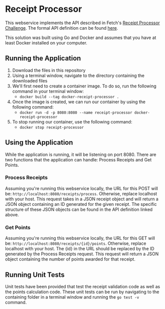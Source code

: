 # Receipt Processor
This webservice implements the API described in Fetch's [Receipt Processor Challenge](https://github.com/fetch-rewards/receipt-processor-challenge). The formal API definition can be found [here](https://github.com/fetch-rewards/receipt-processor-challenge/blob/main/api.yml). 

This solution was built using Go and Docker and assumes that you have at least Docker installed on your computer. 

## Running the Application
1. Download the files in this repository
2. Using a terminal window, navigate to the directory containing the downloaded files
3. We'll first need to create a container image. To do so, run the following command in your terminal window:
    - `docker build --tag docker-receipt-processor .`
4. Once the image is created, we can run our container by using the following command:
    - `docker run -d -p 8080:8080 --name receipt-processor docker-receipt-processor`
5. To stop running our container, use the following command:
    - `docker stop receipt-processor`

## Using the Application
While the application is running, it will be listening on port 8080. There are two functions that the application can handle: Process Receipts and Get Points.

### Process Receipts
Assuming you're running this webservice locally, the URL for this POST will be: `http://localhost:8080/receipts/process`. Otherwise, replace localhost with your host. 
This request takes in a JSON receipt object and will return a JSON object containing an ID generated for the given receipt. The specific structure of these JSON objects can be found in the API definition linked above.

### Get Points
Assuming you're running this webservice locally, the URL for this GET will be: `http://localhost:8080/receipts/{id}/points`. Otherwise, replace localhost with your host. 
The {id} in the URL should be replaced by the ID generated by the Process Receipts request. This request will return a JSON object containing the number of points awarded for that receipt.

## Running Unit Tests
Unit tests have been provided that test the receipt validation code as well as the points calculation code. These unit tests can be run by navigating to the containing folder in a terminal window and running the `go test -v` command.
